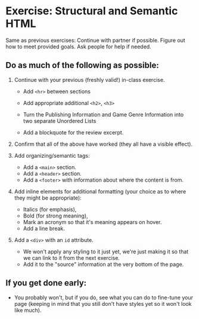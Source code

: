 # Exercise: Structural and Semantic HTML 

Same as previous exercises:  Continue with partner if possible.  Figure out how to meet provided goals.  Ask people for help if needed. 

## Do as much of the following as possible:

1. Continue with your previous (freshly valid!) in-class exercise.

    - Add `<hr>` between sections

    - Add appropriate additional `<h2>`, `<h3>`

    - Turn the Publishing Information and Game Genre Information into two separate Unordered Lists

    - Add a blockquote for the review excerpt.

1. Confirm that all of the above have worked (they all have a visible effect).

1. Add organizing/semantic tags:

    - Add a `<main>` section.
    - Add a `<header>` section.
    - Add a `<footer>` with information about where the content is from.

1. Add inline elements for additional formatting (your choice as to where they might be appropriate):
    - Italics (for emphasis), 
    - Bold (for strong meaning), 
    - Mark an acronym so that it's meaning appears on hover.  
    - Add a line break.

1. Add a `<div>` with an `id` attribute.

    - We won't apply any styling to it just yet, we're just making it so that we can link to it from the next exercise.
    - Add it to the "source" information at the very bottom of the page.

## If you get done early:

- You probably won't, but if you do, see what you can do to fine-tune your page (keeping in mind that you still don't have styles yet so it won't look like much).

